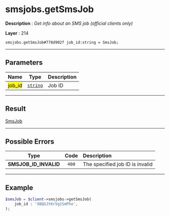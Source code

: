 # smsjobs.getSmsJob

**Description** : *Get info about an SMS job \(official clients only\)*

**Layer** : 214

```tl
smsjobs.getSmsJob#778d902f job_id:string = SmsJob;
```

---

## Parameters

| Name | Type | Description |
| :---: | :---: | :--- |
| <mark>job_id</mark> | [`string`](type/string) | Job ID |

---

## Result

[SmsJob](type/SmsJob)

---

## Possible Errors

| Type | Code | Description |
| :---: | :---: | :--- |
| **SMSJOB_ID_INVALID** | `400` | The specified job ID is invalid |

---

## Example

```php
$smsJob = $client->smsjobs->getSmsJob(
	job_id : 'XBQGJtKrVg1SmPho',
);
```